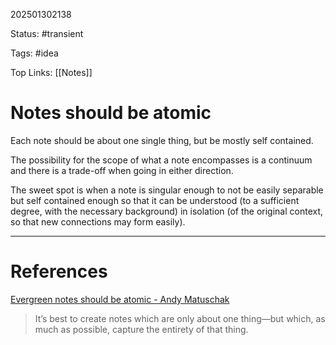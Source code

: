 202501302138

Status: #transient

Tags: #idea

Top Links: [[Notes]]

# Notes should be atomic

Each note should be about one single thing, but be mostly self contained.

The possibility for the scope of what a note encompasses is a continuum and there is a trade-off when going in either direction.

The sweet spot is when a note is singular enough to not be easily separable but self contained enough so that it can be understood (to a sufficient degree, with the necessary background) in isolation (of the original context, so that new connections may form easily).

---
# References

[Evergreen notes should be atomic - Andy Matuschak](https://notes.andymatuschak.org/Evergreen_notes_should_be_atomic)

> It’s best to create notes which are only about one thing—but which, as much as possible, capture the entirety of that thing.